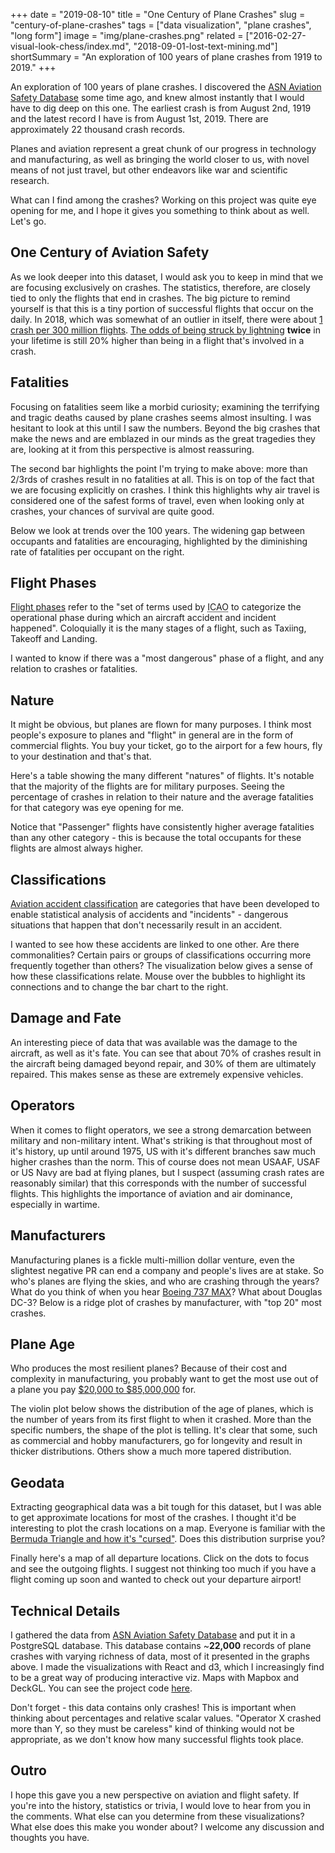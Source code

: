+++
date = "2019-08-10"
title = "One Century of Plane Crashes"
slug = "century-of-plane-crashes"
tags = ["data visualization", "plane crashes", "long form"]
image = "img/plane-crashes.png"
related = ["2016-02-27-visual-look-chess/index.md", "2018-09-01-lost-text-mining.md"]
shortSummary = "An exploration of 100 years of plane crashes from 1919 to 2019."
+++

An exploration of 100 years of plane crashes. I discovered the [ASN Aviation Safety Database](http://aviation-safety.net/database/) some time ago, and knew almost instantly that I would have to dig deep on this one. The earliest crash is from August 2nd, 1919 and the latest record I have is from August 1st, 2019. There are approximately 22 thousand crash records.

Planes and aviation represent a great chunk of our progress in technology and manufacturing, as well as bringing the world closer to us, with novel means of not just travel, but other endeavors like war and scientific research.

What can I find among the crashes? Working on this project was quite eye opening for me, and I hope it gives you something to think about as well. Let's go.

## One Century of Aviation Safety

As we look deeper into this dataset, I would ask you to keep in mind that we are focusing exclusively on crashes. The statistics, therefore, are closely tied to only the flights that end in crashes. The big picture to remind yourself is that this is a tiny portion of successful flights that occur on the daily. In 2018, which was somewhat of an outlier in itself, there were about [1 crash per 300 million flights](https://www.theguardian.com/world/2019/jan/02/plane-crash-deaths-jump-sharply-in-2018-but-fatalities-still-rare). [The odds of being struck by lightning](https://www.weather.gov/safety/lightning-odds) **twice** in your lifetime is still 20% higher than being in a flight that's involved in a crash.

<div id="viz-years"></div>

## Fatalities

Focusing on fatalities seem like a morbid curiosity; examining the terrifying and tragic deaths caused by plane crashes seems almost insulting. I was hesitant to look at this until I saw the numbers. Beyond the big crashes that make the news and are emblazed in our minds as the great tragedies they are, looking at it from this perspective is almost reassuring.

<div id="viz-fat-hist"></div>

The second bar highlights the point I'm trying to make above: more than 2/3rds of crashes result in no fatalities at all. This is on top of the fact that we are focusing explicitly on crashes. I think this highlights why air travel is considered one of the safest forms of travel, even when looking only at crashes, your chances of survival are quite good.

Below we look at trends over the 100 years. The widening gap between occupants and fatalities are encouraging, highlighted by the diminishing rate of fatalities per occupant on the right.

<div id="viz-fat-avg"></div>

## Flight Phases

[Flight phases](https://www.skybrary.aero/index.php/Flight_Phase_Taxonomy) refer to the "set of terms used by <abbr title="International Civil Aviation Organization">ICAO</abbr> to categorize the operational phase during which an aircraft accident and incident happened". Coloquially it is the many stages of a flight, such as Taxiing, Takeoff and Landing.

I wanted to know if there was a "most dangerous" phase of a flight, and any relation to crashes or fatalities.

<div id="viz-phase"></div>

## Nature

It might be obvious, but planes are flown for many purposes. I think most people's exposure to planes and "flight" in general are in the form of commercial flights. You buy your ticket, go to the airport for a few hours, fly to your destination and that's that.

Here's a table showing the many different "natures" of flights. It's notable that the majority of the flights are for military purposes. Seeing the percentage of crashes in relation to their nature and the average fatalities for that category was eye opening for me.

<div id="viz-nature"></div>

Notice that "Passenger" flights have consistently higher average fatalities than any other category - this is because the total occupants for these flights are almost always higher.

## Classifications

[Aviation accident classification](https://en.wikipedia.org/wiki/Accident_classification) are categories that have been developed to enable statistical analysis of accidents and "incidents" - dangerous situations that happen that don't necessarily result in an accident.

I wanted to see how these accidents are linked to one other. Are there commonalities? Certain pairs or groups of classifications occurring more frequently together than others? The visualization below gives a sense of how these classifications relate. Mouse over the bubbles to highlight its connections and to change the bar chart to the right.

<div id="viz-classifications-force"></div>

## Damage and Fate

An interesting piece of data that was available was the damage to the aircraft, as well as it's fate. You can see that about 70% of crashes result in the aircraft being damaged beyond repair, and 30% of them are ultimately repaired. This makes sense as these are extremely expensive vehicles.

<div id="viz-damage-fate"></div>

<div id="viz-damage-matrix"></div>

## Operators

When it comes to flight operators, we see a strong demarcation between military and non-military intent. What's striking is that throughout most of it's history, up until around 1975, US with it's different branches saw much higher crashes than the norm. This of course does not mean USAAF, USAF or US Navy are bad at flying planes, but I suspect (assuming crash rates are reasonably similar) that this corresponds with the number of successful flights. This highlights the importance of aviation and air dominance, especially in wartime.

<div id="viz-operator-by-year"></div>

## Manufacturers

Manufacturing planes is a fickle multi-million dollar venture, even the slightest negative PR can end a company and people's lives are at stake. So who's planes are flying the skies, and who are crashing through the years? What do you think of when you hear [Boeing 737 MAX](https://en.wikipedia.org/wiki/Boeing_737_MAX_groundings)? What about Douglas DC-3? Below is a ridge plot of crashes by manufacturer, with "top 20" most crashes.

<div id="viz-maker"></div>

## Plane Age

Who produces the most resilient planes? Because of their cost and complexity in manufacturing, you probably want to get the most use out of a plane you pay [$20,000 to $85,000,000](https://www.thebalancecareers.com/how-much-do-airplanes-cost-282581) for.

The violin plot below shows the distribution of the age of planes, which is the number of years from its first flight to when it crashed. More than the specific numbers, the shape of the plot is telling. It's clear that some, such as commercial and hobby manufacturers, go for longevity and result in thicker distributions. Others show a much more tapered distribution.

<div id="viz-plane-age"></div>

## Geodata

Extracting geographical data was a bit tough for this dataset, but I was able to get approximate locations for most of the crashes. I thought it'd be interesting to plot the crash locations on a map. Everyone is familiar with the [Bermuda Triangle and how it's "cursed"](https://www.reddit.com/r/Showerthoughts/comments/43kwjy/while_growing_up_the_bermuda_triangle_seemed_like/). Does this distribution surprise you?

<div id="map-crashes-heatmap"></div>

Finally here's a map of all departure locations. Click on the dots to focus and see the outgoing flights. I suggest not thinking too much if you have a flight coming up soon and wanted to check out your departure airport!

<div id="map-departure-arcs"></div>

## Technical Details

I gathered the data from [ASN Aviation Safety Database](http://aviation-safety.net/database/) and put it in a PostgreSQL database. This database contains ~**22,000** records of plane crashes with varying richness of data, most of it presented in the graphs above. I made the visualizations with React and d3, which I increasingly find to be a great way of producing interactive viz. Maps with Mapbox and DeckGL. You can see the project code [here](https://github.com/ebemunk/blog/tree/master/projects/plane-crashes).

Don't forget - this data contains only crashes! This is important when thinking about percentages and relative scalar values. "Operator X crashed more than Y, so they must be careless" kind of thinking would not be appropriate, as we don't know how many successful flights took place.

## Outro

I hope this gave you a new perspective on aviation and flight safety. If you're into the history, statistics or trivia, I would love to hear from you in the comments. What else can you determine from these visualizations? What else does this make you wonder about? I welcome any discussion and thoughts you have.

<div id="mobile-warning"></div>

<!-- <script src="http://localhost:9001/main.js"></script> -->
<script src="/plane-crashes/main.js"></script>

<style>
  @media screen and (max-width: 750px) {
    article {
      width: 750px;
      min-width: 750px;
    }
  }
</style>
